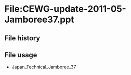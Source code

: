 # File:CEWG-update-2011-05-Jamboree37.ppt
## File history
## File usage
* Japan_Technical_Jamboree_37
